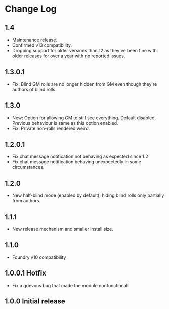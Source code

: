 # Change Log

## 1.4

- Maintenance release.
- Confirmed v13 compatibility.
- Dropping support for older versions than 12 as they've been fine with older releases for over a year with no reported issues.

## 1.3.0.1

- Fix: Blind GM rolls are no longer hidden from GM even though they're authors of blind rolls.

## 1.3.0

- New: Option for allowing GM to still see everything. Default disabled.
  Previous behaviour is same as this option enabled.
- Fix: Private non-rolls rendered weird.

## 1.2.0.1

- Fix chat message notification not behaving as expected since 1.2
- Fix chat message notification behaving unexpectedly in some circumstances.

## 1.2.0

- New half-blind mode (enabled by default), hiding blind rolls only partially from authors.

## 1.1.1

- New release mechanism and smaller install size.

## 1.1.0

- Foundry v10 compatibility

## 1.0.0.1 Hotfix

- Fix a grievous bug that made the module nonfunctional.

## 1.0.0 Initial release
